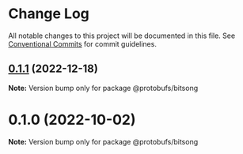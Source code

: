 # Change Log

All notable changes to this project will be documented in this file.
See [Conventional Commits](https://conventionalcommits.org) for commit guidelines.

## [0.1.1](https://github.com/cosmology-tech/proto-registry/compare/@protobufs/bitsong@0.1.0...@protobufs/bitsong@0.1.1) (2022-12-18)

**Note:** Version bump only for package @protobufs/bitsong





# 0.1.0 (2022-10-02)

**Note:** Version bump only for package @protobufs/bitsong
